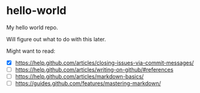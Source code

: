 hello-world
===========

My hello world repo.

Will figure out what to do with this later.

Might want to read:
- [x] https://help.github.com/articles/closing-issues-via-commit-messages/
- [ ] https://help.github.com/articles/writing-on-github/#references
- [ ] https://help.github.com/articles/markdown-basics/
- [ ] https://guides.github.com/features/mastering-markdown/

